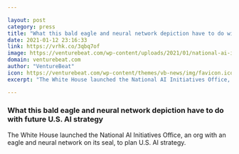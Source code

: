 ```yaml
---

layout: post
category: press
title: "What this bald eagle and neural network depiction have to do with future U.S. AI strategy"
date: 2021-01-12 23:16:33
link: https://vrhk.co/3qbq7of
image: https://venturebeat.com/wp-content/uploads/2021/01/national-ai-initiatives-office.png?w=1200&strip=all
domain: venturebeat.com
author: "VentureBeat"
icon: https://venturebeat.com/wp-content/themes/vb-news/img/favicon.ico
excerpt: "The White House launched the National AI Initiatives Office, an org with an eagle and neural network on its seal, to plan U.S. AI strategy."

---
```


### What this bald eagle and neural network depiction have to do with future U.S. AI strategy

The White House launched the National AI Initiatives Office, an org with an eagle and neural network on its seal, to plan U.S. AI strategy.
